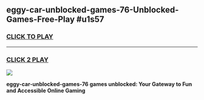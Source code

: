 
## eggy-car-unblocked-games-76-Unblocked-Games-Free-Play #u1s57
<h3>
<a href="https://us.freeplayer.one?title=eggy-car-unblocked-games-76&ref=9M">CLICK TO PLAY</a></h3>
<hr>

<h3>
<a href="https://us.freeplayer.one?title=eggy-car-unblocked-games-76&ref=9M">CLICK 2 PLAY</a>
  
</h3>

<a href="https://us.freeplayer.one?title=eggy-car-unblocked-games-76&ref=9M"><img src="https://clearcache.store/games.png"></a>


**eggy-car-unblocked-games-76 games unblocked: Your Gateway to Fun and Accessible Online Gaming**
